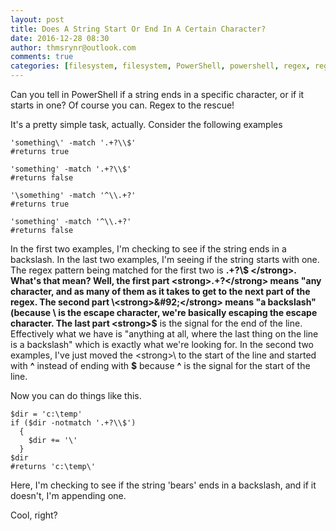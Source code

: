 ```yaml
---
layout: post
title: Does A String Start Or End In A Certain Character?
date: 2016-12-28 08:30
author: thmsrynr@outlook.com
comments: true
categories: [filesystem, filesystem, PowerShell, powershell, regex, regex, string manipulation, string manipulation]
---
```

Can you tell in PowerShell if a string ends in a specific character, or if it starts in one? Of course you can. Regex to the rescue!

It's a pretty simple task, actually. Consider the following examples

```
'something\' -match '.+?\\$'
#returns true

'something' -match '.+?\\$'
#returns false

'\something' -match '^\\.+?'
#returns true

'something' -match '^\\.+?'
#returns false
```

In the first two examples, I'm checking to see if the string ends in a backslash. In the last two examples, I'm seeing if the string starts with one. The regex pattern being matched for the first two is <strong>.+?&#92;$ </strong>. What's that mean? Well, the first part <strong>.+?</strong> means "any character, and as many of them as it takes to get to the next part of the regex. The second part \<strong>&#92;</strong> means "a backslash" (because \ is the escape character, we're basically escaping the escape character. The last part <strong>$</strong> is the signal for the end of the line. Effectively what we have is "anything at all, where the last thing on the line is a backslash" which is exactly what we're looking for. In the second two examples, I've just moved the \<strong>&#92;</strong> to the start of the line and started with <strong>^</strong> instead of ending with <strong>$</strong> because <strong>^</strong> is the signal for the start of the line.

Now you can do things like this.

```
$dir = 'c:\temp'
if ($dir -notmatch '.+?\\$')
  {
    $dir += '\'
  }
$dir
#returns 'c:\temp\'
```

Here, I'm checking to see if the string 'bears' ends in a backslash, and if it doesn't, I'm appending one.

Cool, right?
